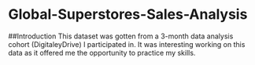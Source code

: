 # Global-Superstores-Sales-Analysis

##Introduction
This dataset was gotten from a 3-month data analysis cohort (DigitaleyDrive) I participated in. It was interesting working on this data as it offered me the opportunity to practice my skills.

